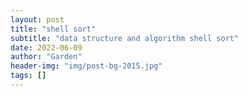 ```yaml
---
layout: post
title: "shell sort"
subtitle: "data structure and algorithm shell sort"
date: 2022-06-09
author: "Garden"
header-img: "img/post-bg-2015.jpg"
tags: []
---
```

